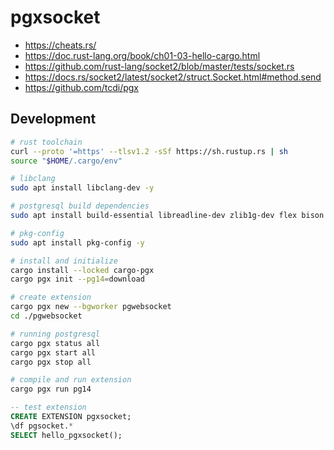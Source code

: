 # pgxsocket

- https://cheats.rs/
- https://doc.rust-lang.org/book/ch01-03-hello-cargo.html
- https://github.com/rust-lang/socket2/blob/master/tests/socket.rs
- https://docs.rs/socket2/latest/socket2/struct.Socket.html#method.send
- https://github.com/tcdi/pgx

## Development

```sh
# rust toolchain
curl --proto '=https' --tlsv1.2 -sSf https://sh.rustup.rs | sh
source "$HOME/.cargo/env"

# libclang
sudo apt install libclang-dev -y

# postgresql build dependencies
sudo apt install build-essential libreadline-dev zlib1g-dev flex bison libxml2-dev libxslt-dev libssl-dev libxml2-utils xsltproc ccache -y

# pkg-config
sudo apt install pkg-config -y

# install and initialize
cargo install --locked cargo-pgx
cargo pgx init --pg14=download

# create extension
cargo pgx new --bgworker pgwebsocket
cd ./pgwebsocket

# running postgresql
cargo pgx status all
cargo pgx start all
cargo pgx stop all

# compile and run extension
cargo pgx run pg14
```

```sql
-- test extension
CREATE EXTENSION pgxsocket;
\df pgsocket.*
SELECT hello_pgxsocket();
```